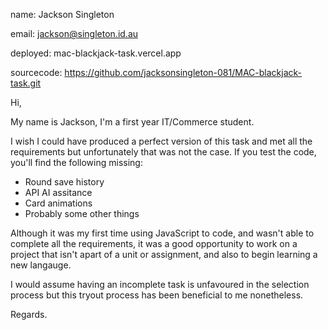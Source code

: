 name: Jackson Singleton

email: jackson@singleton.id.au

deployed: mac-blackjack-task.vercel.app

sourcecode: https://github.com/jacksonsingleton-081/MAC-blackjack-task.git

Hi,

My name is Jackson, I'm a first year IT/Commerce student.

I wish I could have produced a perfect version of this task and met all the requirements but unfortunately that was not the case.
If you test the code, you'll find the following missing:

- Round save history
- API AI assitance
- Card animations
- Probably some other things

Although it was my first time using JavaScript to code, and wasn't able to complete all the requirements, it was a good opportunity to work on a project that isn't apart of a unit or assignment, and also to begin learning a new langauge.

I would assume having an incomplete task is unfavoured in the selection process but this tryout process has been beneficial to me nonetheless.

Regards.
